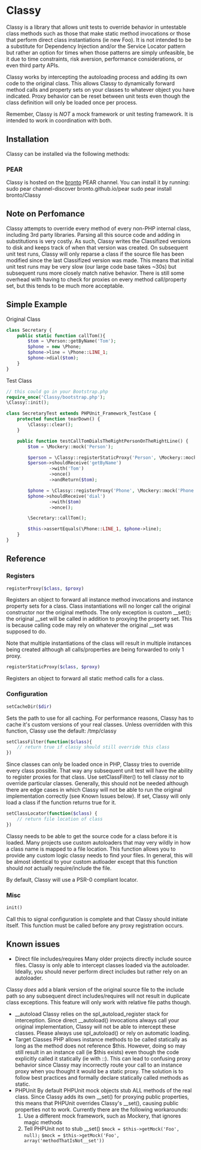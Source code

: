 # Classy #

Classy is a library that allows unit tests to override behavior in untestable class methods such as those that make static method invocations or those that perform direct class instantiations (ie new Foo).  It is not intended to be a substitute for Dependency Injection and/or the Service Locator pattern but rather an option for times when those patterns are simply unfeasible, be it due to time constraints, risk aversion, performance considerations, or even third party APIs.

Classy works by intercepting the autoloading process and adding its own code to the original class.  This allows Classy to dynamically forward method calls and property sets on your classes to whatever object you have indicated.  Proxy behavior can be reset between unit tests even though the class definition will only be loaded once per process.  

Remember, Classy is *NOT* a mock framework or unit testing framework.  It is intended to work in coordination with both.

## Installation ##

Classy can be installed via the following methods:

### PEAR ###
Classy is hosted on the [bronto](http://bronto.github.io/pear/) PEAR channel.  You can install it by running:
	sudo pear channel-discover bronto.github.io/pear
	sudo pear install bronto/Classy

## Note on Perfomance ##
Classy attempts to override every method of every non-PHP internal class, including 3rd party libraries.  Parsing all this source code and adding in substitutions is very costly.  As such, Classy writes the Classifized versions to disk and keeps track of when that version was created.  On subsequent unit test runs, Classy will only reparse a class if the source file has been modified since the last Classifized version was made.  This means that initial unit test runs may be very slow (our large code base takes ~30s) but subsequent runs more closely match native behavior.  There is still some overhead with having to check for proxies on every method call/property set, but this tends to be much more acceptable.

## Simple Example ##

Original Class
```PHP
class Secretary {
	public static function callTom(){
		$tom = \Person::getByName('Tom');
		$phone = new \Phone;
		$phone->line = \Phone::LINE_1;
		$phone->dial($tom);
	}
}
```

Test Class
```PHP
// this could go in your Bootstrap.php
require_once('Classy/bootstrap.php');
\Classy::init();

class SecretaryTest extends PHPUnit_Framework_TestCase {
	protected function tearDown() {
		\Classy::clear();
	}

	public function testCallTomDialsTheRightPersonOnTheRightLine() {
		$tom = \Mockery::mock('Person');

		$person = \Classy::registerStaticProxy('Person', \Mockery::mock('Person'));
		$person->shouldReceive('getByName')
				->with('Tom')
				->once()
				->andReturn($tom);

		$phone = \Classy::registerProxy('Phone', \Mockery::mock('Phone'));
		$phone->shouldReceive('dial')
				->with($tom)
				->once();

		\Secretary::callTom();

		$this->assertEquals(\Phone::LINE_1, $phone->line);
	}
}
```

## Reference ##
### Registers ###
```PHP 
registerProxy($class, $proxy) 
```
Registers an object to forward all instance method invocations and instance property sets for a class.  Class instantiations will no longer call the original constructor nor the original methods.  The only exception is custom __set(); the original __set will be called in addition to proxying the property set.  This is because calling code may rely on whatever the original __set was supposed to do.

Note that multiple instantiations of the class will result in multiple instances being created although all calls/properties are being forwarded to only 1 proxy.

```PHP 
registerStaticProxy($class, $proxy) 
```
Registers an object to forward all static method calls for a class.

### Configuration ###
```PHP 
setCacheDir($dir) 
````
Sets the path to use for all caching.  For performance reasons, Classy has to cache it's custom versions of your real classes.  Unless overridden with this function, Classy use the default: /tmp/classy

```PHP 
setClassFilter(function($class){
	// return true if classy should still override this class
}) 
```
Since classes can only be loaded once in PHP, Classy tries to override every class possible.  That way any subsequent unit test will have the ability to register proxies for that class.  Use setClassFilter() to tell classy *not* to override particular classes.  Generally, this should not be needed although there are edge cases in which Classy will not be able to run the original implementation correctly (see Known Issues below).  If set, Classy will only load a class if the function returns true for it.

```PHP 
setClassLocator(function($class) {
	// return file location of class
})
```
Classy needs to be able to get the source code for a class before it is loaded.  Many projects use custom autoloaders that may very wildly in how a class name is mapped to a file location.  This function allows you to provide any custom logic classy needs to find your files.  In general, this will be almost identical to your custom autloader except that this function should *not* actually require/include the file. 

By default, Classy will use a PSR-0 compliant locator.

### Misc ###
```PHP
init()
```
Call this to signal configuration is complete and that Classy should initiate itself.  This function must be called before any proxy registration occurs.

## Known issues ##
* Direct file includes/requires
Many older projects directly include source files.  Classy is only able to intercept classes loaded via the autoloader.  Ideally, you should never perform direct includes but rather rely on an autoloader.

Classy *does* add a blank version of the original source file to the include path so any subsequent direct includes/requires will not result in duplicate class exceptions.  This feature will only work with relative file paths though.
* __autoload
Classy relies on the spl_autoload_register stack for interception.  Since direct __autoload() invocations always call your original implementation, Classy will not be able to intercept these classes.  Please always use spl_autoload() or rely on automatic loading.
* Target Classes
PHP allows instance methods to be called statically as long as the method does not reference $this.  However, doing so may still result in an instance call (ie $this exists) even though the code explicitly called it statically (ie with ::).  This can lead to confusing proxy behavior since Classy may incorrectly route your call to an instance proxy when you thought it would be a static proxy.  The solution is to follow best practices and formally declare statically called methods as static.
* PHPUnit
By default PHPUnit mock objects stub ALL methods of the real class. Since Classy adds its own __set() for proxying public properties, this means that PHPUnit overrides Classy's __set(), causing public properties not to work.  Currently there are the following workarounds:
	1.  Use a different mock framework, such as Mockery, that ignores magic methods
	2.  Tell PHPUnit not to stub __set()
		`$mock = $this->getMock('Foo', null);`
		`$mock = $this->getMock('Foo', array('methodThatIsNot__set'))`
